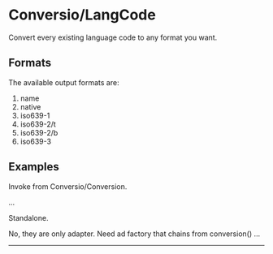 Conversio/LangCode
==================

Convert every existing language code to any format you want.

Formats
-------

The available output formats are:

1. name
2. native
3. iso639-1
4. iso639-2/t
5. iso639-2/b
6. iso639-3

Examples
--------

Invoke from Conversio/Conversion.

...

Standalone.

No, they are only adapter. Need ad factory that chains from conversion() ...

---
